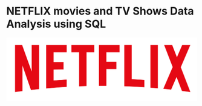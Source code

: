 # NETFLIX movies and TV Shows Data Analysis using SQL
![NETFLIX LOGO](https://github.com/Raghavratan2003/netflix_sql_project/blob/main/pngwing.com%20(11).png)
